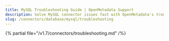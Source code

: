 ```yaml
---
title: MySQL Troubleshooting Guide | OpenMetadata Support
description: Solve MySQL connector issues fast with OpenMetadata's troubleshooting guide. Fix connection errors, authentication problems, and data ingestion failures.
slug: /connectors/database/mysql/troubleshooting
---
```


{% partial file="/v1.7/connectors/troubleshooting.md" /%}
